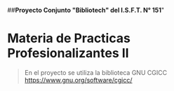 ##**Proyecto Conjunto "Bibliotech" del I.S.F.T. N° 151**"
# Materia de Practicas Profesionalizantes II 
> En el proyecto se utiliza la biblioteca GNU CGICC https://www.gnu.org/software/cgicc/

